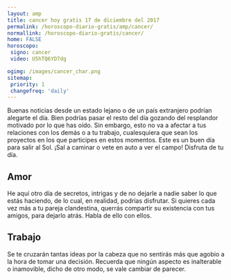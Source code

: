 ```yaml
---
layout: amp
title: cancer hoy gratis 17 de diciembre del 2017 
permalink: /horoscopo-diario-gratis/amp/cancer/
normallink: /horoscopo-diario-gratis/cancer/
home: FALSE
horoscopo:
 signo: cancer
 video: U5hTQ6YD7dg

ogimg: /images/cancer_char.png
sitemap:
 priority: 1
 changefreq: 'daily'
---
```



Buenas noticias desde un estado lejano o de un país extranjero podrían alegarte el día. Bien podrías pasar el resto del día gozando del resplandor motivado por lo que has oído. Sin embargo, esto no va a afectar a tus relaciones con los demás o a tu trabajo, cualesquiera que sean los proyectos en los que participes en estos momentos. Este es un buen día para salir al Sol. ¡Sal a caminar o vete en auto a ver el campo! Disfruta de tu día.

## Amor

He aquí otro día de secretos, intrigas y de no dejarle a nadie saber lo que estás haciendo, de lo cual, en realidad, podrías disfrutar. Si quieres cada vez más a tu pareja clandestina, querrás compartir su existencia con tus amigos, para dejarlo atrás. Habla de ello con ellos.

## Trabajo

Se te cruzarán tantas ideas por la cabeza que no sentirás más que agobio a la hora de tomar una decisión. Recuerda que ningún aspecto es inalterable o inamovible, dicho de otro modo, se vale cambiar de parecer.